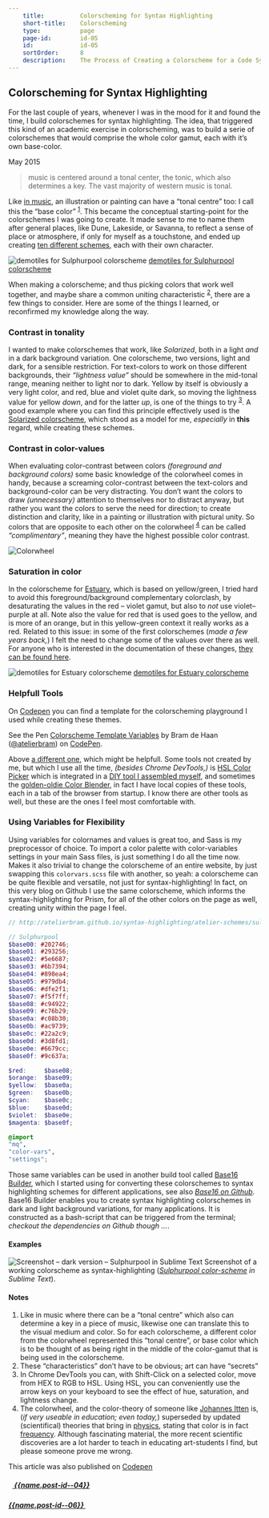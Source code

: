 ```yaml
---
    title:          Colorscheming for Syntax Highlighting
    short-title:    Colorscheming
    type:           page
    page-id:        id-05
    id:             id-05
    sortOrder:      8
    description:    The Process of Creating a Colorscheme for a Code Syntax Highlighting Theme
---
```


## Colorscheming for Syntax Highlighting

<span class="dropcap">F</span>or the last couple of years, whenever I was in the mood for it and found the time, I build colorschemes for syntax highlighting. The idea, that triggered this kind of an academic exercise in colorscheming, was to build a serie of colorschemes that would comprise the whole color gamut, each with it’s own base-color.
<p class="publication-list__item__meta"><time datetime="2015-05-14">May 2015</time></p>

> music is centered around a tonal center, the tonic, which also determines a key. The vast majority of western music is tonal.

Like [in music](http://elements-of-music.com/tonality.html#theelement), an illustration or painting can have a “tonal centre” too: I call this the “base color” <sup><a href="#note-1" class="sup-link" id="supLink1">1</a></sup>. This became the conceptual starting-point for the colorschemes I was going to create. It made sense to me to name them after general places, like Dune, Lakeside, or Savanna, to reflect a sense of place or atmosphere, if only for myself as a touchstone, and ended up creating [ten different schemes](http://atelierbram.github.io/syntax-highlighting/atelier-schemes/), each with their own character.

![demotiles for Sulphurpool colorscheme](http://atelierbram.github.io/syntax-highlighting/assets/img/svg/atelierschemes-demotiles-sulphurpool_1200x300.svg)
[demotiles for Sulphurpool colorscheme](http://atelierbram.github.io/syntax-highlighting/atelier-schemes/sulphurpool)

When making a colorscheme; and thus picking colors that work well together, and maybe share a common uniting characteristic <sup><a href="#note-2" class="sup-link" id="supLink2">2</a></sup>, there are a few things to consider. Here are some of the things I learned, or reconfirmed my knowledge along the way.

### Contrast in tonality
I wanted to make colorschemes that work, like _Solarized_, both in a light _and_ in a dark background variation. One colorscheme, two versions, light and dark, for a sensible restriction. For text-colors to work on those different backgrounds, their _“lightness value”_ should be somewhere in the mid-tonal range, meaning neither to light nor to dark. Yellow by itself is obviously a very light color, and red, blue and violet quite dark, so moving the lightness value for yellow _down_, and for the latter _up_, is one of the things to try <sup><a href="#note-3" class="sup-link" id="supLink3">3</a></sup>. A good example where you can find this principle effectively used is the [Solarized colorscheme](http://ethanschoonover.com/solarized), which stood as a model for me, _especially_ in **this** regard, while creating these schemes.

### Contrast in color-values
When evaluating color-contrast between colors _(foreground and background colors)_ some basic knowledge of the colorwheel comes in handy, because a screaming color-contrast between the text-colors and background-color can be very distracting. You don’t want the colors to draw _(unnecessary)_ attention to themselves nor to distract anyway, but rather you want the colors to serve the need for direction; to create distinction and clarity, like in a painting or illustration with pictural unity. So colors that are opposite to each other on the colorwheel <sup><a href="#note-4" class="sup-link" id="supLink4">4</a></sup> can be called _“complimentary”_, meaning they have the highest possible color contrast.

![Colorwheel](http://atelierbram.github.io/blog/static/img/svg/colorwheel.svg)

### Saturation in color
In the colorscheme for [Estuary](http://atelierbram.github.io/syntax-highlighting/atelier-schemes/estuary), which is based on yellow/green, I tried hard to avoid this foreground/background complementary colorclash, by desaturating the values in the red – violet gamut, but also to _not_ use violet–purple at all. Note also the value for red that is used goes to the yellow, and is more of an orange, but in this yellow-green context it really works as a red. Related to this issue: in some of the first colorschemes (_made a few years back,_) I felt the need to change some of the values over there as well. For anyone who is interested in the documentation of these changes, [they can be found here](http://atelierbram.github.io/syntax-highlighting/atelier-schemes/demo/changes-03-2015.html).

![demotiles for Estuary colorscheme](http://atelierbram.github.io/syntax-highlighting/assets/img/svg/atelierschemes-demotiles-estuary_1200x300.svg)
[demotiles for Estuary colorscheme](http://atelierbram.github.io/syntax-highlighting/atelier-schemes/estuary)

### Helpfull Tools
On [Codepen](http://codepen.io/atelierbram/pen/JnbIt) you can find a template for the colorscheming playground I used while creating these themes.

<p data-height="672" data-theme-id="71" data-slug-hash="ogXNjj" data-default-tab="result" data-user="atelierbram" class='codepen'>See the Pen <a href='http://codepen.io/atelierbram/pen/ogXNjj/'>Colorscheme Template Variables</a> by Bram de Haan (<a href='http://codepen.io/atelierbram'>@atelierbram</a>) on <a href='http://codepen.io'>CodePen</a>.</p>
<script async src="//assets.codepen.io/assets/embed/ei.js"></script>

Above [a different one](http://codepen.io/atelierbram/pen/ogXNjj), which might be helpfull. Some tools not created by me, but which I use all the time, _(besides Chrome DevTools,)_ is [HSL Color Picker](http://hslpicker.com/) which is integrated in a [DIY tool I assembled myself](http://atelierbram.github.io/c-tiles16/colorscheming/#7b8a8e), and sometimes the [golden-oldie Color Blender](http://meyerweb.com/eric/tools/color-blend/), in fact I have local copies of these tools, each in a tab of the browser from startup. I know there are other tools as well, but these are the ones I feel most comfortable with.

### Using Variables for Flexibility
Using variables for colornames and values is great too, and Sass is my preprocessor of choice. To import a color palette with color-variables settings in your main Sass files, is just something I do all the time now. Makes it also trivial to change the colorscheme of an entire website, by just swapping this `colorvars.scss` file with another, so yeah: a colorscheme can be quite flexible and versatile, not just for syntax-highlighting! In fact, on this very blog on Github I use the same colorscheme, which informs the syntax-highlighting for Prism, for all of the other colors on the page as well, creating unity within the page I feel.

```scss
// http://atelierbram.github.io/syntax-highlighting/atelier-schemes/sulphurpool

// Sulphurpool
$base00: #202746;
$base01: #293256;
$base02: #5e6687;
$base03: #6b7394;
$base04: #898ea4;
$base05: #979db4;
$base06: #dfe2f1;
$base07: #f5f7ff;
$base08: #c94922;
$base09: #c76b29;
$base0a: #c08b30;
$base0b: #ac9739;
$base0c: #22a2c9;
$base0d: #3d8fd1;
$base0e: #6679cc;
$base0f: #9c637a;

$red:     $base08;
$orange:  $base09;
$yellow:  $base0a;
$green:   $base0b;
$cyan:    $base0c;
$blue:    $base0d;
$violet:  $base0e;
$magenta: $base0f;
```

```scss
@import
"mq",
"color-vars",
"settings";
```

Those same variables can be used in another build tool called [Base16 Builder](https://github.com/chriskempson/base16-builder), which I started using for converting these colorschemes to syntax highlighting schemes for different applications, see also _[Base16 on Github](https://github.com/chriskempson/base16)_. Base16 Builder enables you to create syntax highlighting colorschemes in dark and light background variations, for many applications. It is constructed as a bash-script that can be triggered from the terminal; _checkout the dependencies on Github though ..._.

#### Examples
  ![Screenshot – dark version – Sulphurpool in Sublime Text](https://atelierbram.github.io/syntax-highlighting/assets/img/sulphurpool-dark_sublime_640x425.png) Screenshot of a working colorscheme as syntax-highlighting (_[Sulphurpool color-scheme](http://atelierbram.github.io/syntax-highlighting/atelier-schemes/sulphurpool) in Sublime Text_).

#### Notes
1. <span id="note-1">Like in music where there can be a “tonal centre” which also can determine a key in a piece of music, likewise one can translate this to the visual medium and color. So for each colorscheme, a different color from the colorwheel represented this “tonal centre”, or base color which is to be thought of as being right in the middle of the color-gamut that is being used in the colorscheme.</span>
1. <span id="note-2">These “characteristics” don’t have to be obvious; art can have “secrets” </span>
1. <span id="note-3">In Chrome DevTools you can, with Shift-Click on a selected color, move from HEX to RGB to HSL. Using HSL, you can conveniently use the arrow keys on your keyboard to see the effect of hue, saturation, and lightness change.</span>
1. <span id="note-4">The colorwheel, and the color-theory of someone like [Johannes Itten](http://www.worqx.com/color/itten.htm) is, (_if very useable in education; even today,_) superseded by updated (scientifical) theories that bring in [physics](http://physics.info/color/), stating that color is in fact [frequency](http://www.marktaw.com/design/ColorTheorya.html). Although fascinating material, the more recent scientific discoveries are a lot harder to teach in educating art-students I find, but please someone prove me wrong.</span>


<span class="note">This article was also published on [Codepen](http://codepen.io/atelierbram/post/colorscheming)</span>

<div class="prevnext">
  <h5><a href="../{{url.post-id--04}}" rel="prev"><i class="icon icon-8 icon-arrow-left"><svg class="shape-icon" viewBox="0 0 8 12" width="8" height="12"><use xlink:href="#shape-arrow-point" transform="rotate(180,4,6)"></use></svg></i> {{name.post-id--04}}</a></h5>
  <h5><a href="../{{url.post-id--06}}" rel="next">{{name.post-id--06}} <i class="icon icon-8 icon-arrow-right"><svg class="shape-icon" viewBox="0 0 8 12" width="8" height="12"><use xlink:href="#shape-arrow-point"></use></svg></i></a></h5>
</div>
